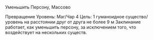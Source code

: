 
Уменьшить Персону, Массово

Превращение
Уровень: Маг/Чар 4
Цель: 1 гуманоидное существо/уровень
на расстоянии друг от друга не более 9 м
Заклинание работает, как уменьшить
персону, за исключением того, что воздействует на нескольких существ.